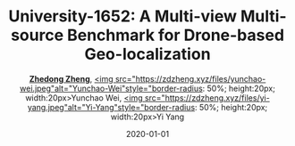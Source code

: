---
title: "University-1652: A Multi-view Multi-source Benchmark for Drone-based Geo-localization"
collection: publications
permalink: /publication/Universi2020
date: 2020-01-01
doi: 10.1145/3394171.3413896
keywords: 
venue: 'ACM MM'
paperurl: 'https://zdzheng.xyz/files/ACMMM20.pdf'
blog: 'https://zhuanlan.zhihu.com/p/110987552'
code: 'https://github.com/layumi/University1652-Baseline'
author: '<strong><a href="https://zdzheng.xyz/authors/Zhedong-Zheng" class="author">Zhedong Zheng</a></strong>, <a href="https://zdzheng.xyz/authors/Yunchao-Wei" class="author"> <img src="https://zdzheng.xyz/files/yunchao-wei.jpeg"alt="Yunchao-Wei"style="border-radius: 50%; height:20px; width:20px>Yunchao Wei</a>, <a href="https://zdzheng.xyz/authors/Yi-Yang" class="author"> <img src="https://zdzheng.xyz/files/yi-yang.jpeg"alt="Yi-Yang"style="border-radius: 50%; height:20px; width:20px>Yi Yang</a>'
sqlauthor: 'Zhedong Zheng, Yunchao Wei, Yi Yang, '
citation: ' Zhedong Zheng,  Yunchao Wei,  Yi Yang, &quot;University-1652: A Multi-view Multi-source Benchmark for Drone-based Geo-localization.&quot; ACM MM, 2020. DOI: 10.1145/3394171.3413896'
pub_year: '2020'
bib: >
    @inproceedings{zheng2020university,<br>author = "Zheng, Zhedong and Wei, Yunchao and Yang, Yi",<br>doi = "10.1145/3394171.3413896",<br>title = "University-1652: A Multi-view Multi-source Benchmark for Drone-based Geo-localization",<br>booktitle = "ACM MM",<br>pages = "1395--1403",<br>code = "https://github.com/layumi/University1652-Baseline",<br>url = "https://zdzheng.xyz/files/ACMMM20.pdf",<br>blog = "https://zhuanlan.zhihu.com/p/110987552",<br>year = "2020"
    }

---